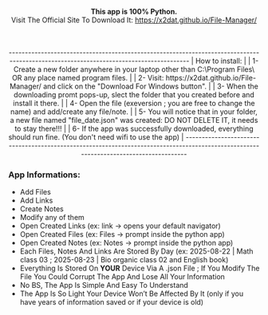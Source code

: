 <p align="center"><strong>This app is 100% Python.</strong><br>
Visit The Official Site To Download It: <a href="https://x2dat.github.io/File-Manager/">https://x2dat.github.io/File-Manager/</a></p>
<br>
<br>

<div align="center">
--------------------------------------------------------------------------------------------------------------------------------------
| How to install:                                                                                                                    |
| 1- Create a new folder anywhere in your laptop other than C:\Program Files\ OR any place named program files.                      |
| 2- Visit: https://x2dat.github.io/File-Manager/ and click on the "Download For Windows button".                                    |
| 3- When the downloading promt pops-up, slect the folder that you created before and install it there.                              |
| 4- Open the file (exeversion ; you are free to change the name) and add/create any file/note.                                      |
| 5- You will notice that in your folder, a new file named "file_date.json" was created: DO NOT DELETE IT, it needs to stay there!!! |
| 6- If the app was successfully downloaded, everything should run fine. (You don't need wifi to use the app)                        |
--------------------------------------------------------------------------------------------------------------------------------------
</div>

<h3>App Informations:</h3>
<ul>
  <li>Add Files</li>
  <li>Add Links</li>
  <li>Create Notes</li>
  <li>Modify any of them</li>
  <li>Open Created Links (ex: link → opens your default navigator)</li>
  <li>Open Created Files (ex: Files → prompt inside the python app)</li>
  <li>Open Created Notes (ex: Notes → prompt inside the python app)</li>
  <li>Each Files, Notes And Links Are Stored By Day (ex: 2025-08-22 | Math class 03 ; 2025-08-23 | Bio organic class 02 and English book)</li>
  <li>Everything Is Stored On <b>YOUR</b> Device Via A .json File ; If You Modify The File You Could Corrupt The App And Lose All Your Information</li>
  <li>No BS, The App Is Simple And Easy To Understand</li>
  <li>The App Is So Light Your Device Won’t Be Affected By It (only if you have years of information saved or if your device is old)</li>
</ul>
